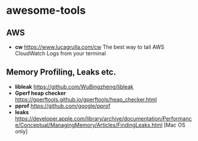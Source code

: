 # awesome-tools

## AWS

  - **cw**  https://www.lucagrulla.com/cw The best way to tail AWS CloudWatch Logs from your terminal

## Memory Profiling, Leaks etc.
  
  - **libleak** https://github.com/WuBingzheng/libleak
  - **Gperf heap checker** https://gperftools.github.io/gperftools/heap_checker.html
  - **pprof** https://github.com/google/pprof
  - **leaks** https://developer.apple.com/library/archive/documentation/Performance/Conceptual/ManagingMemory/Articles/FindingLeaks.html [Mac OS only]
  

